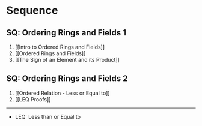# Sequence

## SQ: Ordering Rings and Fields 1
1. [[Intro to Ordered Rings and Fields]]
2. [[Ordered Rings and Fields]]
3. [[The Sign of an Element and its Product]]

## SQ: Ordering Rings and Fields 2
1. [[Ordered Relation - Less or Equal to]]
2. [[LEQ Proofs]] 


---
+ LEQ: Less than or Equal to